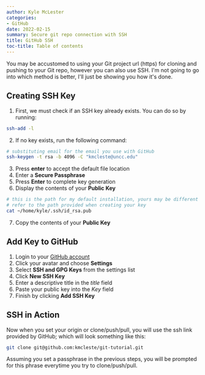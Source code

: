 ```yaml
---
author: Kyle McLester
categories:
- GitHub
date: 2022-02-15
summary: Secure git repo connection with SSH
title: GitHub SSH
toc-title: Table of contents
---
```


You may be accustomed to using your Git project url (https) for cloning
and pushing to your Git repo, however you can also use SSH. I'm not
going to go into which method is better, I'll just be showing you how
it's done.

## Creating SSH Key

1. First, we must check if an SSH key already exists. You can do so by
    running:

``` bash
ssh-add -l
```

2.  If no key exists, run the following command:

``` bash
# substituting email for the email you use with GitHub
ssh-keygen -t rsa -b 4096 -C "kmcleste@uncc.edu"
```

3.  Press **enter** to accept the default file location
4.  Enter a **Secure Passphrase**
5.  Press **Enter** to complete key generation
6.  Display the contents of your **Public Key**

``` bash
# this is the path for my default installation, yours may be different
# refer to the path provided when creating your key
cat ~/home/kyle/.ssh/id_rsa.pub
```

7.  Copy the contents of your **Public Key**

## Add Key to GitHub

1.  Login to your [GitHub account](https://github.com)
2.  Click your avatar and choose **Settings**
3.  Select **SSH and GPG Keys** from the settings list
4.  Click **New SSH Key**
5.  Enter a descriptive title in the *title* field
6.  Paste your public key into the *Key* field
7.  Finish by clicking **Add SSH Key**

## SSH in Action

Now when you set your origin or clone/push/pull, you will use the ssh
link provided by GitHub; which will look something like this:

``` bash
git clone git@github.com:kmcleste/git-tutorial.git
```

Assuming you set a passphrase in the previous steps, you will be
prompted for this phrase everytime you try to clone/push/pull.

